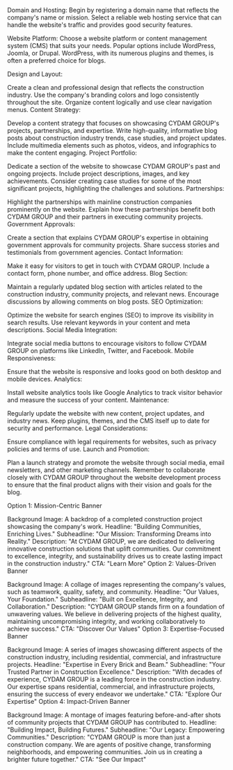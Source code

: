 Domain and Hosting: Begin by registering a domain name that reflects the company's name or mission. Select a reliable web hosting service that can handle the website's traffic and provides good security features.

Website Platform: Choose a website platform or content management system (CMS) that suits your needs. Popular options include WordPress, Joomla, or Drupal. WordPress, with its numerous plugins and themes, is often a preferred choice for blogs.

Design and Layout:

Create a clean and professional design that reflects the construction industry.
Use the company's branding colors and logo consistently throughout the site.
Organize content logically and use clear navigation menus.
Content Strategy:

Develop a content strategy that focuses on showcasing CYDAM GROUP's projects, partnerships, and expertise.
Write high-quality, informative blog posts about construction industry trends, case studies, and project updates.
Include multimedia elements such as photos, videos, and infographics to make the content engaging.
Project Portfolio:

Dedicate a section of the website to showcase CYDAM GROUP's past and ongoing projects. Include project descriptions, images, and key achievements.
Consider creating case studies for some of the most significant projects, highlighting the challenges and solutions.
Partnerships:

Highlight the partnerships with mainline construction companies prominently on the website.
Explain how these partnerships benefit both CYDAM GROUP and their partners in executing community projects.
Government Approvals:

Create a section that explains CYDAM GROUP's expertise in obtaining government approvals for community projects.
Share success stories and testimonials from government agencies.
Contact Information:

Make it easy for visitors to get in touch with CYDAM GROUP. Include a contact form, phone number, and office address.
Blog Section:

Maintain a regularly updated blog section with articles related to the construction industry, community projects, and relevant news.
Encourage discussions by allowing comments on blog posts.
SEO Optimization:

Optimize the website for search engines (SEO) to improve its visibility in search results.
Use relevant keywords in your content and meta descriptions.
Social Media Integration:

Integrate social media buttons to encourage visitors to follow CYDAM GROUP on platforms like LinkedIn, Twitter, and Facebook.
Mobile Responsiveness:

Ensure that the website is responsive and looks good on both desktop and mobile devices.
Analytics:

Install website analytics tools like Google Analytics to track visitor behavior and measure the success of your content.
Maintenance:

Regularly update the website with new content, project updates, and industry news.
Keep plugins, themes, and the CMS itself up to date for security and performance.
Legal Considerations:

Ensure compliance with legal requirements for websites, such as privacy policies and terms of use.
Launch and Promotion:

Plan a launch strategy and promote the website through social media, email newsletters, and other marketing channels.
Remember to collaborate closely with CYDAM GROUP throughout the website development process to ensure that the final product aligns with their vision and goals for the blog.





Option 1: Mission-Centric Banner

Background Image: A backdrop of a completed construction project showcasing the company's work.
Headline: "Building Communities, Enriching Lives."
Subheadline: "Our Mission: Transforming Dreams into Reality."
Description: "At CYDAM GROUP, we are dedicated to delivering innovative construction solutions that uplift communities. Our commitment to excellence, integrity, and sustainability drives us to create lasting impact in the construction industry."
CTA: "Learn More"
Option 2: Values-Driven Banner

Background Image: A collage of images representing the company's values, such as teamwork, quality, safety, and community.
Headline: "Our Values, Your Foundation."
Subheadline: "Built on Excellence, Integrity, and Collaboration."
Description: "CYDAM GROUP stands firm on a foundation of unwavering values. We believe in delivering projects of the highest quality, maintaining uncompromising integrity, and working collaboratively to achieve success."
CTA: "Discover Our Values"
Option 3: Expertise-Focused Banner

Background Image: A series of images showcasing different aspects of the construction industry, including residential, commercial, and infrastructure projects.
Headline: "Expertise in Every Brick and Beam."
Subheadline: "Your Trusted Partner in Construction Excellence."
Description: "With decades of experience, CYDAM GROUP is a leading force in the construction industry. Our expertise spans residential, commercial, and infrastructure projects, ensuring the success of every endeavor we undertake."
CTA: "Explore Our Expertise"
Option 4: Impact-Driven Banner

Background Image: A montage of images featuring before-and-after shots of community projects that CYDAM GROUP has contributed to.
Headline: "Building Impact, Building Futures."
Subheadline: "Our Legacy: Empowering Communities."
Description: "CYDAM GROUP is more than just a construction company. We are agents of positive change, transforming neighborhoods, and empowering communities. Join us in creating a brighter future together."
CTA: "See Our Impact"

